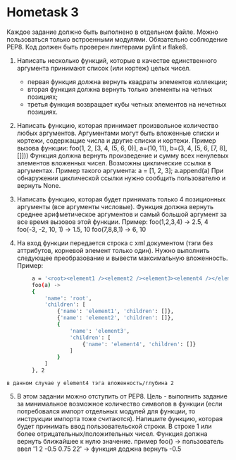 # Hometask 3

Каждое задание должно быть выполнено в отдельном файле.
Можно пользоваться только встроенными модулями.
Обязательно соблюдение PEP8. Код должен быть проверен линтерами pylint и flake8.

1. Написать несколько функций, которые в качестве единственного аргумента принимают список (или кортеж) целых чисел.
     - первая функция должна вернуть квадраты элементов коллекции;
     - вторая функция должна вернуть только элементы на четных позициях;
     - третья функция возвращает кубы четных элементов на нечетных позициях.

2. Написать функцию, которая принимает произвольное количество любых аргументов. 
    Аргументами могут быть вложенные списки и кортежи, содержащие числа и другие списки и кортежи. 
    Пример вызова функции: foo(1, 2, [3, 4, (5, 6, 0)], a=(10, 11), b=(3, 4, [5, 6, [7, 8], []]))
    Функция должна вернуть произведение и сумму всех ненулевых элементов вложенных чисел. 
    Возможны циклические ссылки в аргументах. Пример такого аргумента: a = [1, 2, 3]; a.append(a) 
    При обнаружении циклической ссылки нужно сообщить пользователю и вернуть None.

3. Написать функцию, которая будет принимать только 4 позиционных аргументы (все аргументы числовые).
    Функция должна вернуть среднее арифметическое аргументов и самый большой аргумент за все время вызовов этой функции.
    Пример: foo(1,2,3,4) -> 2.5, 4
                  foo(-3, -2, 10, 1) -> 1.5, 10
                  foo(7,8,8,1) -> 6, 10

4. На вход функции передается строка с xml документом (тэги без аттрибутов, корневой элемент только один). 
   Нужно выполнить следующее преобразование и вывести максимальную вложенность.
   Пример: 
```bash
        a = '<root><element1 /><element2 /><element3><element4 /></element3></root>'
        foo(a) -> 
        {
            'name': 'root', 
            'children': [
                {'name': 'element1', 'children': []},
                {'name': 'element2', 'children': []},
                {
                    'name': 'element3', 
                    'children': [
                        {'name': 'element4', 'children': []}
                    ]
                }
            ]
        }, 2       
```
    в данном случае у element4 тэга вложенность/глубина 2

5. В этом задании можно отступить от PEP8. 
    Цель - выполнить задание за минимальное возможное количество символов в функции (если потребовался импорт отдельных модулей для функции, то инструкции импорта тоже считаются).
    Напишите функцию, которая будет принимать ввод пользовательской строки. В строке 1 или более отрицательных/положительных чисел.
    Функция должна вернуть ближайшее к нулю значение.
    пример foo() -> пользователь ввел '1 2 -0.5 0.75 22' -> функция доджна вернуть -0.5